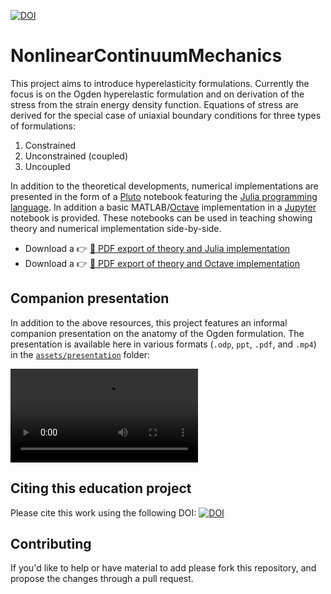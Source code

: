 [![DOI](https://zenodo.org/badge/DOI/10.5281/zenodo.4696409.svg)](https://doi.org/10.5281/zenodo.4696409)

# NonlinearContinuumMechanics
This project aims to introduce hyperelasticity formulations. Currently the focus is on the Ogden hyperelastic formulation and on derivation of the stress from the strain energy density function. Equations of stress are derived for the special case of uniaxial boundary conditions for three types of formulations:
1. Constrained
2. Unconstrained (coupled)
3. Uncoupled 

In addition to the theoretical developments, numerical implementations are presented in the form of a [Pluto](https://plutojl.org/) notebook featuring the [Julia programming language](https://julialang.org/). In addition a basic MATLAB/[Octave](https://octave.org/) implementation in a [Jupyter](https://jupyter.org/) notebook is provided. These notebooks can be used in teaching showing theory and numerical implementation side-by-side. 

* Download a 👉 [📄 PDF export of theory and Julia implementation](https://github.com/Kevin-Mattheus-Moerman/NonlinearContinuumMechanics/blob/main/Julia_Ogden_hyperelastic.pdf)
* Download a 👉 [📄 PDF export of theory and Octave implementation](https://github.com/Kevin-Mattheus-Moerman/NonlinearContinuumMechanics/blob/main/Octave_Ogden_hyperelastic.pdf)

## Companion presentation 
In addition to the above resources, this project features an informal companion presentation on the anatomy of the Ogden formulation. The presentation is available here in various formats (`.odp`, `ppt`, `.pdf`, and `.mp4`) in the [`assets/presentation`](https://github.com/Kevin-Mattheus-Moerman/NonlinearContinuumMechanics/blob/main/assets/presentation/) folder:

![Ogden_anatomy_clean.mp4](https://github.com/Kevin-Mattheus-Moerman/NonlinearContinuumMechanics/blob/main/assets/presentation/Ogden_anatomy_clean.mp4)
 
## Citing this education project
Please cite this work using the following DOI:   [![DOI](https://zenodo.org/badge/DOI/10.5281/zenodo.4696409.svg)](https://doi.org/10.5281/zenodo.4696409)

## Contributing
If you'd like to help or have material to add please fork this repository, and propose the changes through a pull request. 
